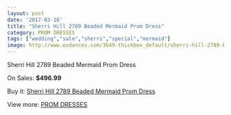 ```yaml
---
layout: post
date: '2017-03-16'
title: "Sherri Hill 2789 Beaded Mermaid Prom Dress"
category: PROM DRESSES
tags: ["wedding","sale","sherri","special","mermaid"]
image: http://www.eudances.com/3649-thickbox_default/sherri-hill-2789-beaded-mermaid-prom-dress.jpg
---
```

Sherri Hill 2789 Beaded Mermaid Prom Dress

On Sales: **$496.99**
<a href="https://www.eudances.com/en/prom-dresses/1221-sherri-hill-2789-beaded-mermaid-prom-dress.html"><amp-img layout="responsive" width="600" height="600" src="//www.eudances.com/3649-thickbox_default/sherri-hill-2789-beaded-mermaid-prom-dress.jpg" alt="Sherri Hill 2789 Beaded Mermaid Prom Dress 0" /></a>
<a href="https://www.eudances.com/en/prom-dresses/1221-sherri-hill-2789-beaded-mermaid-prom-dress.html"><amp-img layout="responsive" width="600" height="600" src="//www.eudances.com/3650-thickbox_default/sherri-hill-2789-beaded-mermaid-prom-dress.jpg" alt="Sherri Hill 2789 Beaded Mermaid Prom Dress 1" /></a>

Buy it: [Sherri Hill 2789 Beaded Mermaid Prom Dress](https://www.eudances.com/en/prom-dresses/1221-sherri-hill-2789-beaded-mermaid-prom-dress.html "Sherri Hill 2789 Beaded Mermaid Prom Dress")

View more: [PROM DRESSES](https://www.eudances.com/en/13-prom-dresses "PROM DRESSES")